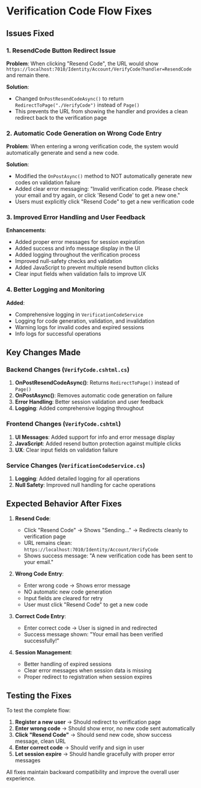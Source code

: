 # Verification Code Flow Fixes

## Issues Fixed

### 1. **ResendCode Button Redirect Issue**
**Problem**: When clicking "Resend Code", the URL would show `https://localhost:7010/Identity/Account/VerifyCode?handler=ResendCode` and remain there.

**Solution**: 
- Changed `OnPostResendCodeAsync()` to return `RedirectToPage("./VerifyCode")` instead of `Page()`
- This prevents the URL from showing the handler and provides a clean redirect back to the verification page

### 2. **Automatic Code Generation on Wrong Code Entry**
**Problem**: When entering a wrong verification code, the system would automatically generate and send a new code.

**Solution**:
- Modified the `OnPostAsync()` method to NOT automatically generate new codes on validation failure
- Added clear error messaging: "Invalid verification code. Please check your email and try again, or click 'Resend Code' to get a new one."
- Users must explicitly click "Resend Code" to get a new verification code

### 3. **Improved Error Handling and User Feedback**
**Enhancements**:
- Added proper error messages for session expiration
- Added success and info message display in the UI
- Added logging throughout the verification process
- Improved null-safety checks and validation
- Added JavaScript to prevent multiple resend button clicks
- Clear input fields when validation fails to improve UX

### 4. **Better Logging and Monitoring**
**Added**:
- Comprehensive logging in `VerificationCodeService`
- Logging for code generation, validation, and invalidation
- Warning logs for invalid codes and expired sessions
- Info logs for successful operations

## Key Changes Made

### Backend Changes (`VerifyCode.cshtml.cs`)
1. **OnPostResendCodeAsync()**: Returns `RedirectToPage()` instead of `Page()`
2. **OnPostAsync()**: Removes automatic code generation on failure
3. **Error Handling**: Better session validation and user feedback
4. **Logging**: Added comprehensive logging throughout

### Frontend Changes (`VerifyCode.cshtml`)
1. **UI Messages**: Added support for info and error message display
2. **JavaScript**: Added resend button protection against multiple clicks
3. **UX**: Clear input fields on validation failure

### Service Changes (`VerificationCodeService.cs`)
1. **Logging**: Added detailed logging for all operations
2. **Null Safety**: Improved null handling for cache operations

## Expected Behavior After Fixes

1. **Resend Code**: 
   - Click "Resend Code" → Shows "Sending..." → Redirects cleanly to verification page
   - URL remains clean: `https://localhost:7010/Identity/Account/VerifyCode`
   - Shows success message: "A new verification code has been sent to your email."

2. **Wrong Code Entry**:
   - Enter wrong code → Shows error message
   - NO automatic new code generation
   - Input fields are cleared for retry
   - User must click "Resend Code" to get a new code

3. **Correct Code Entry**:
   - Enter correct code → User is signed in and redirected
   - Success message shown: "Your email has been verified successfully!"

4. **Session Management**:
   - Better handling of expired sessions
   - Clear error messages when session data is missing
   - Proper redirect to registration when session expires

## Testing the Fixes

To test the complete flow:

1. **Register a new user** → Should redirect to verification page
2. **Enter wrong code** → Should show error, no new code sent automatically
3. **Click "Resend Code"** → Should send new code, show success message, clean URL
4. **Enter correct code** → Should verify and sign in user
5. **Let session expire** → Should handle gracefully with proper error messages

All fixes maintain backward compatibility and improve the overall user experience.